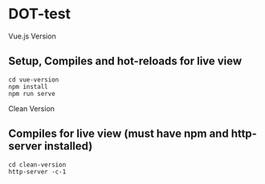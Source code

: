 # DOT-test

Vue.js Version 

## Setup, Compiles and hot-reloads for live view
```
cd vue-version
npm install
npm run serve

```

Clean Version

## Compiles for live view (must have npm and http-server installed)
```
cd clean-version
http-server -c-1

```
